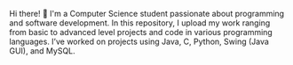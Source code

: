 Hi there! 👋 I'm a Computer Science student passionate about programming and software development. In this repository, I upload my work ranging from basic to advanced level projects and code in various programming languages. I’ve worked on projects using Java, C, Python, Swing (Java GUI), and MySQL. 

